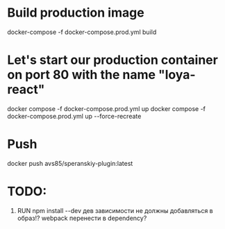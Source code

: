 <!-- https://dev.to/karanpratapsingh/dockerize-your-react-app-4j2e -->

# Build production image
docker-compose -f docker-compose.prod.yml build

# Let's start our production container on port 80 with the name "loya-react"
<!-- docker run -d -p 80:80  --name speranskiy avs85/speranskiy-plugin:latest -->

docker compose -f docker-compose.prod.yml up
docker compose -f docker-compose.prod.yml up --force-recreate

# Push 
docker push avs85/speranskiy-plugin:latest

# TODO:
1. RUN npm install --dev  дев зависимости не должны добавляться в образ!? webpack перенести в dependency? 